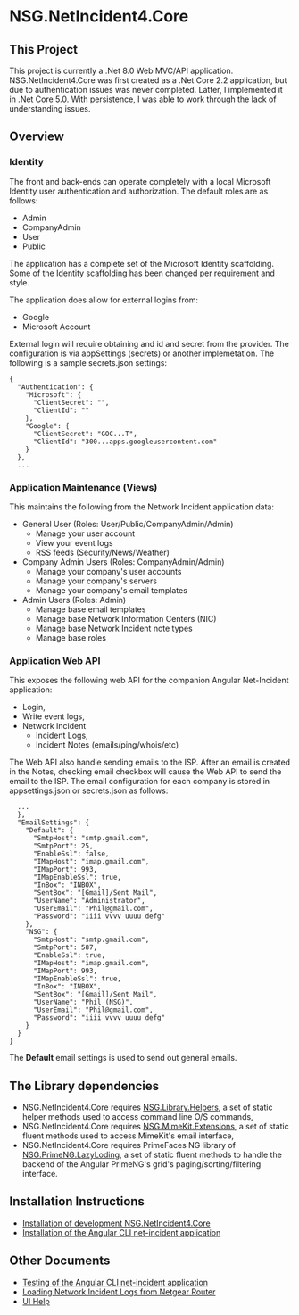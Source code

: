 # NSG.NetIncident4.Core
## This Project

This project is currently a .Net 8.0 Web MVC/API application.  NSG.NetIncident4.Core was first created as a .Net Core 2.2 application, but due to authentication issues was never completed.  Latter, I implemented it in .Net Core 5.0.  With persistence, I was able to work through the lack of understanding issues. 

## Overview

### Identity

The front and back-ends can operate completely with a local Microsoft Identity user authentication and authorization.
The default roles are as follows:

- Admin
- CompanyAdmin
- User
- Public

The application has a complete set of the Microsoft Identity scaffolding.  Some of the Identity scaffolding has been changed per requirement and style.

The application does allow for external logins from:

- Google
- Microsoft Account

External login will require obtaining and id and secret from the provider.  The configuration is via appSettings (secrets) or another implemetation.
The following is a sample secrets.json settings:

    {
      "Authentication": {
        "Microsoft": {
          "ClientSecret": "",
          "ClientId": ""
        },
        "Google": {
          "ClientSecret": "GOC...T",
          "ClientId": "300...apps.googleusercontent.com"
        }
      },
      ...
### Application Maintenance (Views)

This maintains the following from the Network Incident application data:
- General User (Roles: User/Public/CompanyAdmin/Admin)
  - Manage your user account
  - View your event logs
  - RSS feeds (Security/News/Weather)
- Company Admin Users (Roles: CompanyAdmin/Admin)
  - Manage your company's user accounts
  - Manage your company's servers
  - Manage your company's email templates
- Admin Users (Roles: Admin)
  - Manage base email templates
  - Manage base Network Information Centers (NIC)
  - Manage base Network Incident note types
  - Manage base roles

### Application Web API

This exposes the following web API for the companion Angular Net-Incident application:

- Login,
- Write event logs,
- Network Incident
  - Incident Logs,
  - Incident Notes (emails/ping/whois/etc)

The Web API also handle sending emails to the ISP.
After an email is created in the Notes, checking email checkbox will cause the Web API to send the email to the ISP.
The email configuration for each company is stored in appsettings.json or secrets.json as follows:

      ...
      },
      "EmailSettings": {
        "Default": {
          "SmtpHost": "smtp.gmail.com",
          "SmtpPort": 25,
          "EnableSsl": false,
          "IMapHost": "imap.gmail.com",
          "IMapPort": 993,
          "IMapEnableSsl": true,
          "InBox": "INBOX",
          "SentBox": "[Gmail]/Sent Mail",
          "UserName": "Administrator",
          "UserEmail": "Phil@gmail.com",
          "Password": "iiii vvvv uuuu defg"
        },
        "NSG": {
          "SmtpHost": "smtp.gmail.com",
          "SmtpPort": 587,
          "EnableSsl": true,
          "IMapHost": "imap.gmail.com",
          "IMapPort": 993,
          "IMapEnableSsl": true,
          "InBox": "INBOX",
          "SentBox": "[Gmail]/Sent Mail",
          "UserName": "Phil (NSG)",
          "UserEmail": "Phil@gmail.com",
          "Password": "iiii vvvv uuuu defg"
        }
      }
    }

The **Default** email settings is used to send out general emails.

## The Library dependencies
- NSG.NetIncident4.Core requires [NSG.Library.Helpers](https://github.com/PHuhn/NSG.Library/wiki/NSG.Library), a set of static helper methods used to access command line O/S commands,
- NSG.NetIncident4.Core requires [NSG.MimeKit.Extensions](https://github.com/PHuhn/NSG.Library/wiki/NSG.Library), a set of static fluent methods used to access MimeKit's email interface,
- NSG.NetIncident4.Core requires PrimeFaces NG library of [NSG.PrimeNG.LazyLoding](https://github.com/PHuhn/NSG.PrimeNG), a set of static fluent methods to handle the backend of the Angular PrimeNG's grid's paging/sorting/filtering interface.

## Installation Instructions ##
* [Installation of development NSG.NetIncident4.Core](https://github.com/PHuhn/Net.Incident4/wiki/Installation-of-NSG-NetIncident4-Core-(Web-API-and-Identity))
* [Installation of the Angular CLI net-incident application](https://github.com/PHuhn/Net.Incident4/wiki/Installation-of-Angular-net-incident-frontend)

## Other Documents ##
* [Testing of the Angular CLI net-incident application](https://github.com/PHuhn/net-incident/wiki/Testing-Angular-net-incident-application)
* [Loading Network Incident Logs from Netgear Router](https://github.com/PHuhn/net-incident/wiki/Loading-Network-Incident-Logs)
* [UI Help](https://github.com/PHuhn/net-incident/wiki/UI-Help)
